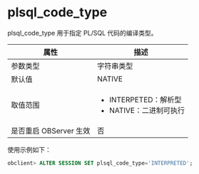 plsql_code_type 
====================================

plsql_code_type 用于指定 PL/SQL 代码的编译类型。


|        属性        |                                                            描述                                                            |
|------------------|--------------------------------------------------------------------------------------------------------------------------|
| 参数类型             | 字符串类型                                                                                                                    |
| 默认值              | NATIVE                                                                                                                   |
| 取值范围             | <ul><li>INTERPETED：解析型 </li><li> NATIVE：二进制可执行 </li></ul>   |
| 是否重启 OBServer 生效 | 否                                                                                                                        |



使用示例如下：

```sql
obclient> ALTER SESSION SET plsql_code_type='INTERPRETED';
```



